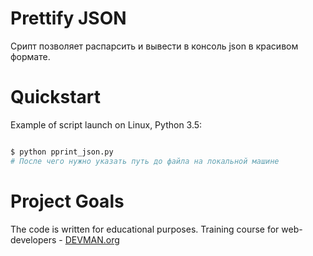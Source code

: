 # Prettify JSON

Срипт позволяет распарсить и вывести в консоль json в красивом формате.

# Quickstart

Example of script launch on Linux, Python 3.5:

```bash

$ python pprint_json.py
# После чего нужно указать путь до файла на локальной машине

```

# Project Goals

The code is written for educational purposes. Training course for web-developers - [DEVMAN.org](https://devman.org)
